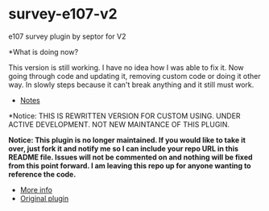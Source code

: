 # survey-e107-v2
e107 survey plugin by septor for V2

*What is doing now?

This version is still working. I have no idea how I was able to fix it. Now going through code and updating it, removing custom code or doing it other way. In slowly steps because it can't break anything and it still must work. 

* [Notes](https://github.com/Jimako-e107-plugins/survey-e107-v2/blob/main/NOTES.mkd)




*Notice:  THIS IS REWRITTEN VERSION FOR CUSTOM USING. UNDER ACTIVE DEVELOPMENT. NOT NEW MAINTANCE OF THIS PLUGIN.

**Notice: This plugin is no longer maintained. If you would like to take it over, just fork it and notify me so I can include your repo URL in this README file. Issues will not be commented on and nothing will be fixed from this point forward. I am leaving this repo up for anyone wanting to reference the code.**


* [More info](https://github.com/Jimako-e107-plugins/survey-e107-v2/blob/main/README.mkd)
* [Original plugin](https://github.com/septor/survey)